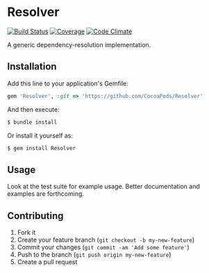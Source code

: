 # Resolver

[![Build Status](https://img.shields.io/travis/CocoaPods/Resolver/master.svg?style=flat)](https://travis-ci.org/CocoaPods/Resolver)
[![Coverage](https://img.shields.io/codeclimate/coverage/github/CocoaPods/Resolver.svg?style=flat)](https://codeclimate.com/github/CocoaPods/Resolver)
[![Code Climate](https://img.shields.io/codeclimate/github/CocoaPods/Resolver.svg?style=flat)](https://codeclimate.com/github/CocoaPods/Resolver)

A generic dependency-resolution implementation.

## Installation

Add this line to your application's Gemfile:

```ruby
gem 'Resolver', :git => 'https://github.com/CocoaPods/Resolver'
```

And then execute:

```bash
$ bundle install
```

Or install it yourself as:

```bash
$ gem install Resolver
```

## Usage

Look at the test suite for example usage. Better documentation and examples are forthcoming.

## Contributing

1. Fork it
2. Create your feature branch (`git checkout -b my-new-feature`)
3. Commit your changes (`git commit -am 'Add some feature'`)
4. Push to the branch (`git push origin my-new-feature`)
5. Create a pull request

